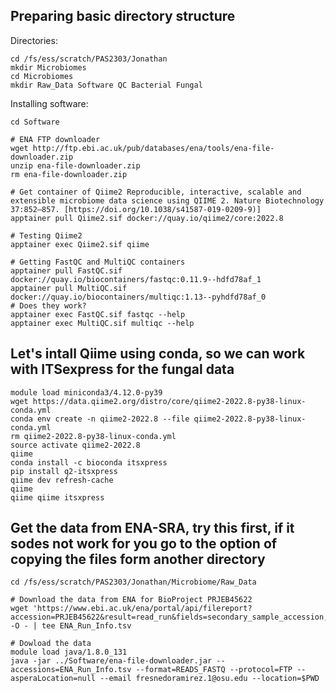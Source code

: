 ## Preparing basic directory structure
Directories:
```shell
cd /fs/ess/scratch/PAS2303/Jonathan
mkdir Microbiomes
cd Microbiomes
mkdir Raw_Data Software QC Bacterial Fungal
```
Installing software:
```shell
cd Software

# ENA FTP downloader
wget http://ftp.ebi.ac.uk/pub/databases/ena/tools/ena-file-downloader.zip
unzip ena-file-downloader.zip
rm ena-file-downloader.zip

# Get container of Qiime2 Reproducible, interactive, scalable and extensible microbiome data science using QIIME 2. Nature Biotechnology 37:852–857. [https://doi.org/10.1038/s41587-019-0209-9)]
apptainer pull Qiime2.sif docker://quay.io/qiime2/core:2022.8

# Testing Qiime2
apptainer exec Qiime2.sif qiime

# Getting FastQC and MultiQC containers
apptainer pull FastQC.sif docker://quay.io/biocontainers/fastqc:0.11.9--hdfd78af_1
apptainer pull MultiQC.sif docker://quay.io/biocontainers/multiqc:1.13--pyhdfd78af_0
# Does they work?
apptainer exec FastQC.sif fastqc --help
apptainer exec MultiQC.sif multiqc --help
```

## Let's intall Qiime using conda, so we can work with ITSexpress for the fungal data
```
module load miniconda3/4.12.0-py39
wget https://data.qiime2.org/distro/core/qiime2-2022.8-py38-linux-conda.yml
conda env create -n qiime2-2022.8 --file qiime2-2022.8-py38-linux-conda.yml
rm qiime2-2022.8-py38-linux-conda.yml
source activate qiime2-2022.8
qiime
conda install -c bioconda itsxpress
pip install q2-itsxpress
qiime dev refresh-cache
qiime 
qiime qiime itsxpress
```

## Get the data from ENA-SRA, try this first, if it sodes not work for you go to the option of copying the files form another directory
```shell
cd /fs/ess/scratch/PAS2303/Jonathan/Microbiome/Raw_Data

# Download the data from ENA for BioProject PRJEB45622
wget 'https://www.ebi.ac.uk/ena/portal/api/filereport?accession=PRJEB45622&result=read_run&fields=secondary_sample_accession,study_accession,fastq_md5,fastq_ftp,sample_alias,sample_title&format=tsv&download=true&limit=0' -O - | tee ENA_Run_Info.tsv

# Dowload the data
module load java/1.8.0_131
java -jar ../Software/ena-file-downloader.jar --accessions=ENA_Run_Info.tsv --format=READS_FASTQ --protocol=FTP --asperaLocation=null --email fresnedoramirez.1@osu.edu --location=$PWD
